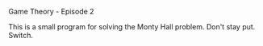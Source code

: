 Game Theory - Episode 2

This is a small program for solving the Monty Hall problem. Don't stay put. Switch.
